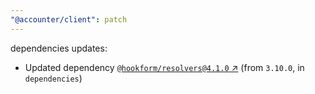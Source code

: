 ```yaml
---
"@accounter/client": patch
---
```

dependencies updates:
  - Updated dependency [`@hookform/resolvers@4.1.0` ↗︎](https://www.npmjs.com/package/@hookform/resolvers/v/4.1.0) (from `3.10.0`, in `dependencies`)
